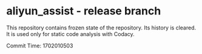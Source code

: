 # aliyun_assist - release branch

This repository contains frozen state of the repository.
Its history is cleared. It is used only for static code
analysis with Codacy.

Commit Time: 1702010503